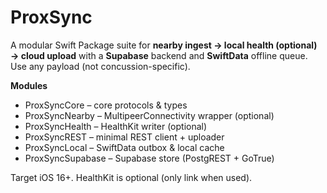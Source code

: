 
# ProxSync

A modular Swift Package suite for **nearby ingest → local health (optional) → cloud upload** with a **Supabase** backend and **SwiftData** offline queue.
Use any payload (not concussion-specific).

**Modules**
- ProxSyncCore – core protocols & types
- ProxSyncNearby – MultipeerConnectivity wrapper (optional)
- ProxSyncHealth – HealthKit writer (optional)
- ProxSyncREST – minimal REST client + uploader
- ProxSyncLocal – SwiftData outbox & local cache
- ProxSyncSupabase – Supabase store (PostgREST + GoTrue)

Target iOS 16+. HealthKit is optional (only link when used).
